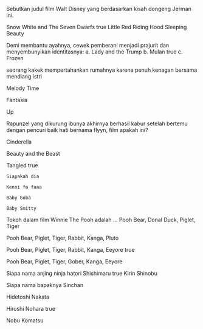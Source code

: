 Sebutkan judul film Walt Disney yang berdasarkan kisah dongeng Jerman ini.

Snow White and The Seven Dwarfs true
Little Red Riding Hood
Sleeping Beauty

Demi membantu ayahnya, cewek pemberani menjadi prajurit dan
menyembunyikan identitasnya:
a. Lady and the Trump
b. Mulan true
c. Frozen

seorang kakek mempertahankan rumahnya karena penuh kenagan bersama mendiang istri

Melody Time

Fantasia

Up

Rapunzel yang dikurung ibunya akhirnya berhasil kabur setelah
bertemu dengan pencuri baik hati bernama flyyn, film apakah ini?

Cinderella

Beauty and the Beast

Tangled true

    Siapakah dia

    Kenni fa faaa

    Baby Goba

    Baby Smitty

Tokoh dalam film Winnie The Pooh adalah ...
Pooh Bear, Donal Duck, Piglet, Tiger

Pooh Bear, Piglet, Tiger, Rabbit, Kanga, Pluto

Pooh Bear, Piglet, Tiger, Rabbit, Kanga, Eeyore true

Pooh Bear, Piglet, Tiger, Gober, Kanga, Eeyore

Siapa nama anjing ninja hatori
Shishimaru true
Kirin
Shinobu

Siapa nama bapaknya Sinchan

Hidetoshi Nakata

Hiroshi Nohara true

Nobu Komatsu

